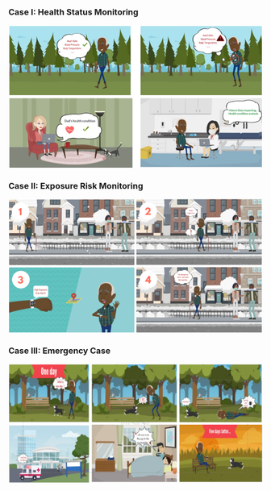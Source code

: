 ### Case I: Health Status Monitoring

![](../images/Case-1.png)

### Case II: Exposure Risk Monitoring

![](../images/Case-2.png)

### Case III: Emergency Case

![](../images/Case-3.png)

